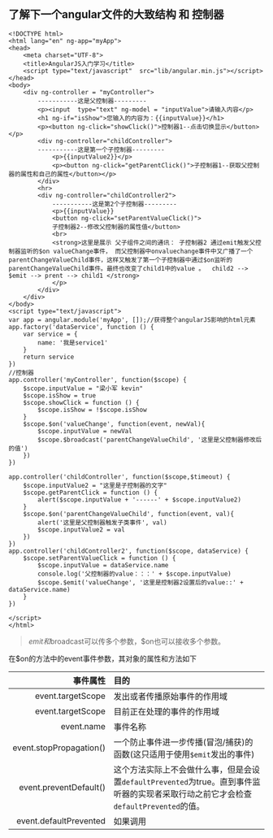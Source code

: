 ## 了解下一个angular文件的大致结构 和 控制器

```
<!DOCTYPE html>
<html lang="en" ng-app="myApp">
<head>
    <meta charset="UTF-8">
    <title>AngularJS入门学习</title>
    <script type="text/javascript"  src="lib/angular.min.js"></script>
</head>
<body>
    <div ng-controller = "myController">
        -----------这是父控制器---------
        <p><input  type="text" ng-model = "inputValue">请输入内容</p>
        <h1 ng-if="isShow">您输入的内容为：{{inputValue}}</h1>
        <p><button ng-click="showClick()">控制器1--点击切换显示</button></p>
        <div ng-controller="childController">
        -----------这是第一个子控制器---------
            <p>{{inputValue2}}</p>
            <p><button ng-click="getParentClick()">子控制器1--获取父控制器的属性和自己的属性</button></p>
        </div>
        <hr>
        <div ng-controller="childController2">
            -----------这是第2个子控制器---------
            <p>{{inputValue}}
            <button ng-click="setParentValueClick()">
            子控制器2--修改父控制器的属性值</button>
            <br>
            <strong>这里是展示 父子组件之间的通讯： 子控制器2 通过emit触发父控制器监听的$on valueChange事件， 而父控制器中onvaluechange事件中又广播了一个parentChangeValueChild事件，这样又触发了第一个子控制器中通过$on监听的parentChangeValueChild事件。最终也改变了child1中的value 。  child2 --> $emit --> prent --> child1 </strong>
            </p>
        </div>
    </div>
</body>
<script type="text/javascript">
var app = angular.module('myApp', []);//获得整个angularJS影响的html元素
app.factory('dataService', function () {
    var service = {
        name: '我是service1'
    }
    return service
})
//控制器
app.controller('myController', function($scope) {
    $scope.inputValue = "梁小军 kevin"
    $scope.isShow = true
    $scope.showClick = function () {
        $scope.isShow = !$scope.isShow
    }
    $scope.$on('valueChange', function(event, newVal){
        $scope.inputValue = newVal
        $scope.$broadcast('parentChangeValueChild', '这里是父控制器修改后的值')
    })
})

app.controller('childController', function($scope,$timeout) {
    $scope.inputValue2 = "这里是子控制器的文字"
    $scope.getParentClick = function () {
        alert($scope.inputValue + '------' + $scope.inputValue2)
    }
    $scope.$on('parentChangeValueChild', function(event, val){
        alert('这里是父控制器触发子类事件', val)
        $scope.inputValue2 = val
    })
})
app.controller('childController2', function($scope, dataService) {
    $scope.setParentValueClick = function () {
        $scope.inputValue = dataService.name
        console.log('父控制器的value：：：' + $scope.inputValue)
        $scope.$emit('valueChange', '这里是控制器2设置后的value::' + dataService.name)
    }
})

</script>
</html>
```

> $emit和$broadcast可以传多个参数，$on也可以接收多个参数。

在$on的方法中的event事件参数，其对象的属性和方法如下

| 事件属性        | 目的          |
| --------------:|:-------------- | 
|  event.targetScope | 发出或者传播原始事件的作用域 |
| event.targetScope  | 目前正在处理的事件的作用域 |
| event.name        |   事件名称 | 
| event.stopPropagation()| 一个防止事件进一步传播(冒泡/捕获)的函数(这只适用于使用`$emit`发出的事件)|
| event.preventDefault() |	这个方法实际上不会做什么事，但是会设置`defaultPrevented`为true。直到事件监听器的实现者采取行动之前它才会检查`defaultPrevented`的值。|
| event.defaultPrevented | 如果调用|

